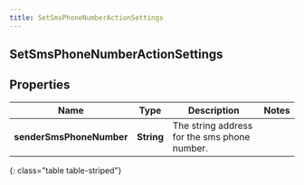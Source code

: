 ```yaml
---
title: SetSmsPhoneNumberActionSettings
---
```

## SetSmsPhoneNumberActionSettings

## Properties

|Name | Type | Description | Notes|
|------------ | ------------- | ------------- | -------------|
| **senderSmsPhoneNumber** | **String** | The string address for the sms phone number. | |
{: class="table table-striped"}


